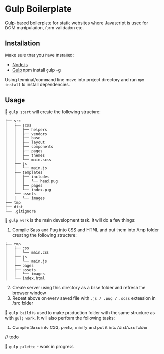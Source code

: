 # Gulp Boilerplate

Gulp-based boilerplate for static websites where Javascript is used for DOM manipulation, form validation etc.

## Installation

Make sure that you have installed:

* [Node.js](https://nodejs.org/en/)
* [Gulp](https://gulpjs.com) npm install gulp -g 

Using terminal/command line move into project directory and run `npm install` to install dependencies.

## Usage

:file_folder: `gulp start` will create the following structure:
```
├── src
│   ├── scss
│   │   ├── helpers
│   │   ├── vendors
│   │   ├── base
│   │   ├── layout
│   │   ├── components
│   │   ├── pages
│   │   ├── themes
│   │   └── main.scss
│   ├── js
│   │   └── main.js
│   ├── templates
│   │   ├── includes
│   │   │   └── head.pug
│   │   ├── pages
│   │   └── index.pug
│   └── assets
│   │   └── images
├── tmp
├── dist
└── .gitignore
```

:wrench: `gulp work` is the main development task. It will do a few things:
1. Compile Sass and Pug into CSS and HTML and put them into /tmp folder creating the following structure:
```
├── tmp
│   ├── css
│   │   └── main.css
│   ├── js
│   │   └── main.js
│   ├── pages
│   ├── assets
│   │   └── images
│   └── index.html
```
2. Create server using this directory as a base folder and refresh the browser window
3. Repeat above on every saved file with `.js / .pug / .scss` extension in /src folder

:hammer: `gulp build` is used to make production folder with the same structure as with `gulp work`. It will also perform the following tasks:
1. Compile Sass into CSS, prefix, minify and put it into /dist/css folder

// todo

<!-- src — source files, pre-processed, un-minified.
tmp — development files, pre-processed, un-minified. The directory where you will be running the web server.
dist — production files, processed, minified. -->

:art: `gulp palette` - work in progress